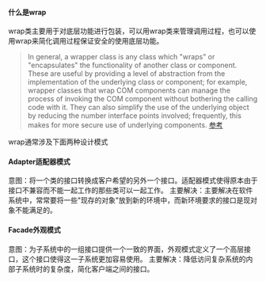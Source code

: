 #### 什么是wrap
wrap类主要用于对底层功能进行包装，可以用wrap类来管理调用过程，也可以使用wrap来简化调用过程保证安全的使用底层功能。
> In general, a wrapper class is any class which "wraps" or "encapsulates" the functionality of another class or component. These are useful by providing a level of abstraction from the implementation of the underlying class or component; for example, wrapper classes that wrap COM components can manage the process of invoking the COM component without bothering the calling code with it. They can also simplify the use of the underlying object by reducing the number interface points involved; frequently, this makes for more secure use of underlying components.
[参考](https://stackoverflow.com/questions/889160/what-is-a-wrapper-class)

wrap通常涉及下面两种设计模式
#### Adapter适配器模式
意图：将一个类的接口转换成客户希望的另外一个接口。适配器模式使得原本由于接口不兼容而不能一起工作的那些类可以一起工作。
主要解决：主要解决在软件系统中，常常要将一些"现存的对象"放到新的环境中，而新环境要求的接口是现对象不能满足的。

#### Facade外观模式
意图：为子系统中的一组接口提供一个一致的界面，外观模式定义了一个高层接口，这个接口使得这一子系统更加容易使用。
主要解决：降低访问复杂系统的内部子系统时的复杂度，简化客户端之间的接口。